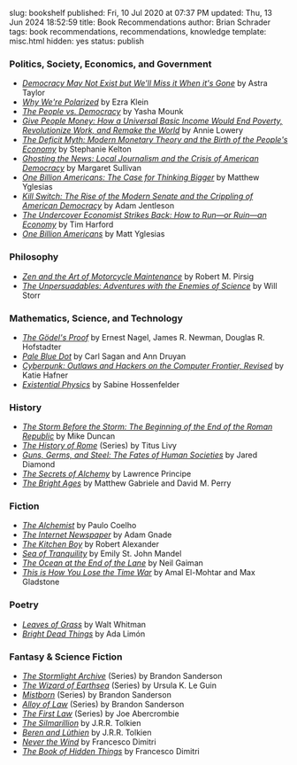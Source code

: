 slug: bookshelf
published: Fri, 10 Jul 2020 at 07:37 PM
updated: Thu, 13 Jun 2024 18:52:59 
title: Book Recommendations
author: Brian Schrader
tags: book recommendations, recommendations, knowledge
template: misc.html
hidden: yes
status: publish


### Politics, Society, Economics, and Government

- *[Democracy May Not Exist but We'll Miss it When it's Gone][1]* by Astra Taylor
- *[Why We're Polarized][2]* by Ezra Klein
- *[The People vs. Democracy][3]* by Yasha Mounk
- *[Give People Money: How a Universal Basic Income Would End Poverty, Revolutionize Work, and Remake the World][4]* by Annie Lowery
- *[The Deficit Myth: Modern Monetary Theory and the Birth of the People's Economy][5]* by Stephanie Kelton
- *[Ghosting the News: Local Journalism and the Crisis of American Democracy][21]* by Margaret Sullivan
- *[One Billion Americans: The Case for Thinking Bigger][22]* by Matthew Yglesias
- *[Kill Switch: The Rise of the Modern Senate and the Crippling of American Democracy][23]* by Adam Jentleson
- *[The Undercover Economist Strikes Back: How to Run&mdash;or Ruin&mdash;an Economy][25]* by Tim Harford
- *[One Billion Americans][34]* by Matt Yglesias


### Philosophy

- *[Zen and the Art of Motorcycle Maintenance][6]* by Robert M. Pirsig
- *[The Unpersuadables: Adventures with the Enemies of Science][7]* by Will Storr


### Mathematics, Science, and Technology

- *[The Gödel's Proof][13]* by Ernest Nagel, James R. Newman, Douglas R. Hofstadter
- *[Pale Blue Dot][16]* by Carl Sagan and Ann Druyan
- *[Cyberpunk: Outlaws and Hackers on the Computer Frontier, Revised][20]* by Katie Hafner
- *[Existential Physics][32]* by Sabine Hossenfelder


### History

- *[The Storm Before the Storm: The Beginning of the End of the Roman Republic][8]* by Mike Duncan
- *[The History of Rome][9]* (Series) by Titus Livy
- *[Guns, Germs, and Steel: The Fates of Human Societies][14]* by Jared Diamond
- *[The Secrets of Alchemy][28]* by Lawrence Principe
- *[The Bright Ages][36]* by Matthew Gabriele and David M. Perry


### Fiction

- *[The Alchemist][17]* by Paulo Coelho
- *[The Internet Newspaper][29]* by Adam Gnade
- *[The Kitchen Boy][31]* by Robert Alexander
- *[Sea of Tranquility][33]* by Emily St. John Mandel
- *[The Ocean at the End of the Lane][35]* by Neil Gaiman
- *[This is How You Lose the Time War][37]* by Amal El-Mohtar and Max Gladstone


### Poetry

- *[Leaves of Grass][18]* by Walt Whitman
- *[Bright Dead Things][30]* by Ada Limón


### Fantasy &amp; Science Fiction

- *[The Stormlight Archive][10]* (Series) by Brandon Sanderson
- *[The Wizard of Earthsea][11]* (Series) by Ursula K. Le Guin
- *[Mistborn][12]* (Series) by Brandon Sanderson
- *[Alloy of Law][15]* (Series) by Brandon Sanderson
- *[The First Law][19]* (Series) by Joe Abercrombie
- *[The Silmarillion][24]* by J.R.R. Tolkien
- *[Beren and Lùthien][28]* by J.R.R. Tolkien
- *[Never the Wind][26]* by Francesco Dimitri
- *[The Book of Hidden Things][27]* by Francesco Dimitri


[1]: https://www.indiebound.org/book/9781250179845
[2]: https://www.indiebound.org/book/9781476700328
[3]: https://www.indiebound.org/book/9780674976825
[4]: https://www.indiebound.org/book/9781524758769
[5]: https://www.indiebound.org/book/9781541736184
[6]: https://www.indiebound.org/book/9780060589462
[7]: https://www.indiebound.org/book/9781468310108
[8]: https://www.indiebound.org/book/9781610397216
[9]: https://www.indiebound.org/book/9780140448092
[10]: https://www.indiebound.org/book/9780765365279
[11]: https://www.indiebound.org/book/9780547773742
[12]: https://www.indiebound.org/book/9780765350381
[13]: https://www.indiebound.org/book/9780814758373
[14]: https://www.indiebound.org/book/9780393354324
[15]: https://www.indiebound.org/book/9780765368546
[16]: https://www.indiebound.org/book/9780345376596
[17]: https://www.indiebound.org/book/9780062315007
[18]: https://www.indiebound.org/book/9780486841915
[19]: https://www.indiebound.org/book/9781591025948
[20]: https://www.indiebound.org/book/9780684818627
[21]: https://www.indiebound.org/book/9781733623780
[22]: https://www.indiebound.org/book/9780593190210
[23]: https://www.indiebound.org/book/9781631497773
[24]: https://www.indiebound.org/book/9780544338012
[25]: https://www.indiebound.org/book/9781594632914
[26]: https://bookshop.org/p/books/never-the-wind-francesco-dimitri/17410689?ean=9781789099812
[27]: https://bookshop.org/p/books/the-book-of-hidden-things-francesco-dimitri/9925689?ean=9781785657078
[28]: https://bookshop.org/p/books/the-secrets-of-alchemy-lawrence-m-principe/3453?ean=9780226103792
[29]: https://bookshop.org/p/books/the-internet-newspaper-adam-gnade/20685946?ean=9781939899453
[30]: https://bookshop.org/p/books/bright-dead-things-poems-ada-limon/8996367?ean=9781571314710
[31]: https://bookshop.org/p/books/the-kitchen-boy-a-novel-of-the-last-tsar-robert-alexander/286031?ean=9780142003817
[32]: https://bookshop.org/p/books/existential-physics-a-scientist-s-guide-to-life-s-biggest-questions-sabine-hossenfelder/17778084?ean=9781984879455
[33]: https://bookshop.org/p/books/sea-of-tranquility-emily-st-john-mandel/17768221?ean=9780593466735
[34]: https://www.amazon.com/One-Billion-Americans-Thinking-Bigger/dp/0593190211
[35]: https://bookshop.org/p/books/the-ocean-at-the-end-of-the-lane-neil-gaiman/266206?ean=9780063070707
[36]: https://bookshop.org/p/books/the-bright-ages-a-new-history-of-medieval-europe-matthew-gabriele/18410383?ean=9780062980908
[37]: https://bookshop.org/p/books/this-is-how-you-lose-the-time-war-amal-el-mohtar/18270911?ean=9781534430990
